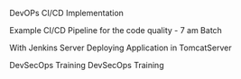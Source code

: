 DevOPs CI/CD Implementation

Example CI/CD Pipeline for the code quality - 7 am Batch

With Jenkins Server Deploying Application in TomcatServer

DevSecOps Training 
DevSecOps Training 
